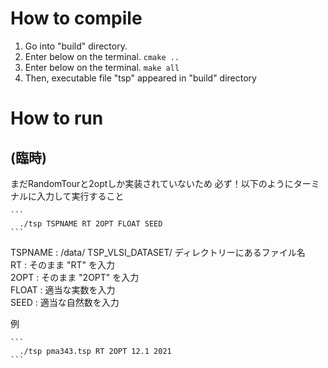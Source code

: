 # How to compile
  1. Go into "build" directory.
  2. Enter below on the terminal.
    ``` cmake .. ```
  3. Enter below on the terminal.
    ``` make all ```
  4. Then, executable file "tsp" appeared in "build" directory

# How to run
  ## (臨時)  
  まだRandomTourと2optしか実装されていないため
  必ず！以下のようにターミナルに入力して実行すること

    ``` 
      ./tsp TSPNAME RT 2OPT FLOAT SEED
    ```
  TSPNAME : /data/  TSP_VLSI_DATASET/ ディレクトリーにあるファイル名  
  RT      : そのまま "RT" を入力  
  2OPT    : そのまま "2OPT" を入力  
  FLOAT   : 適当な実数を入力  
  SEED    : 適当な自然数を入力  

  例

    ```
      ./tsp pma343.tsp RT 2OPT 12.1 2021
    ```